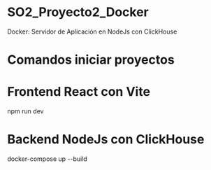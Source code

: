# SO2_Proyecto2_Docker
Docker: Servidor de Aplicación en NodeJs con ClickHouse

# Comandos iniciar proyectos

# Frontend React con Vite
npm run dev

# Backend NodeJs con ClickHouse
docker-compose up --build

